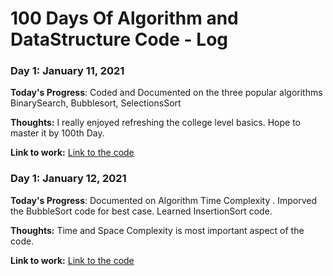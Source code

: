 # 100 Days Of Algorithm and DataStructure Code - Log

### Day 1: January 11, 2021


**Today's Progress**: Coded and Documented on the three popular algorithms  BinarySearch, Bubblesort, SelectionsSort

**Thoughts:** I really enjoyed refreshing the college level basics. Hope to master it by 100th Day.

**Link to work:** [Link to the code](https://github.com/IsinghGitHub/Data-Structure)

### Day 1: January 12, 2021


**Today's Progress**: Documented on Algorithm Time Complexity . Imporved the BubbleSort code for best case. Learned InsertionSort code.

**Thoughts:** Time and Space Complexity is most important aspect of the code. 

**Link to work:** [Link to the code](https://github.com/IsinghGitHub/Data-Structure)

